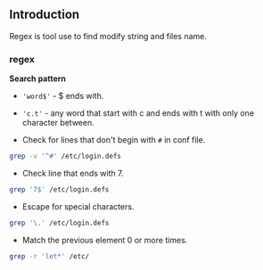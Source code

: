 ## Introduction  
Regex is tool use to find modify string and files name.  

### regex
**Search pattern**
- `'word$'` - $ ends with.
- `'c.t'` - any word that start with c and ends with t with only one character between.

- Check for lines that don't begin with `#` in conf file.
```sh
grep -v '^#' /etc/login.defs
```

- Check line that ends with 7.
```sh
grep '7$' /etc/login.defs
```

- Escape for special characters.
```sh
grep '\.' /etc/login.defs
```

- Match the previous element 0 or more times.
```sh
grep -r 'let*' /etc/
```

